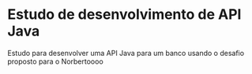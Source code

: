 # Estudo de desenvolvimento de API Java
Estudo para desenvolver uma API Java para um banco usando o desafio proposto para o Norbertoooo
